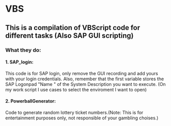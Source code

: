 # VBS


## This is a compilation of VBScript code for different tasks (Also SAP GUI scripting)

### What they do:

#### 1. SAP_login: 
This code is for SAP login, only remove the GUI recording and add yours with your login credentials. Also, remember that the first 
variable stores the SAP Logonpad "Name " of the System Description you want to execute. (On my work script I use cases to select the enviroment I want to open)


#### 2. PowerballGenerator: 
Code to generate random lottery ticket numbers.(Note: This is for entertainment purposes only, not responsible of your gambling choises.)
